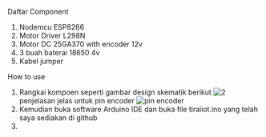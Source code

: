 Daftar Component

1. Nodemcu ESP8266
2. Motor Driver L298N
3. Motor DC 25GA370 with encoder 12v
4. 3 buah baterai 18650 4v
5. Kabel jumper


How to use

1. Rangkai kompoen seperti gambar design skematik berikut
   ![2](https://github.com/user-attachments/assets/bf32c521-5803-42a3-bf50-7f87535f029f)
   penjelasan jelas untuk pin encoder
   ![pin encoder](https://github.com/user-attachments/assets/c9bfb329-a46a-43a9-871b-aa2558284e23)
2. Kemudian buka software Arduino IDE dan buka file tiraiiot.ino yang telah saya sediakan di github
3. 
